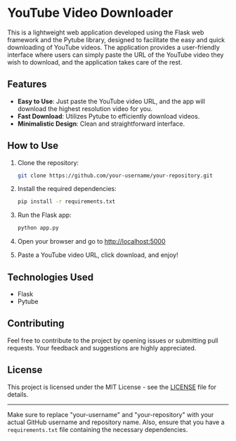 # YouTube Video Downloader

This is a lightweight web application developed using the Flask web framework and the Pytube library, designed to facilitate the easy and quick downloading of YouTube videos. The application provides a user-friendly interface where users can simply paste the URL of the YouTube video they wish to download, and the application takes care of the rest.

## Features

- **Easy to Use**: Just paste the YouTube video URL, and the app will download the highest resolution video for you.
- **Fast Download**: Utilizes Pytube to efficiently download videos.
- **Minimalistic Design**: Clean and straightforward interface.

## How to Use

1. Clone the repository:

    ```bash
    git clone https://github.com/your-username/your-repository.git
    ```

2. Install the required dependencies:

    ```bash
    pip install -r requirements.txt
    ```

3. Run the Flask app:

    ```bash
    python app.py
    ```

4. Open your browser and go to [http://localhost:5000](http://localhost:5000)

5. Paste a YouTube video URL, click download, and enjoy!

## Technologies Used

- Flask
- Pytube

## Contributing

Feel free to contribute to the project by opening issues or submitting pull requests. Your feedback and suggestions are highly appreciated.

## License

This project is licensed under the MIT License - see the [LICENSE](LICENSE) file for details.

---

Make sure to replace "your-username" and "your-repository" with your actual GitHub username and repository name. Also, ensure that you have a `requirements.txt` file containing the necessary dependencies.
